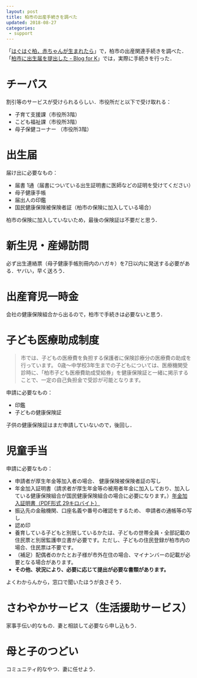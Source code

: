 ```yaml
---
layout: post
title: 柏市の出産手続きを調べた
updated: 2018-08-27
categories:
 - support
---
```


「[はぐはぐ柏，赤ちゃんが生まれたら](http://www.city.kashiwa.lg.jp/living/haguhagu/2100/2101/2102/2106/index.html)」で，柏市の出産関連手続きを調べた．「[柏市に出生届を提出した - Blog for K](https://blog4k.github.io/2018-08-30/submit)」では，実際に手続きを行った．

# チーパス

割引等のサービスが受けられるらしい．市役所だと以下で受け取れる：

- 子育て支援課（市役所3階）
- こども福祉課（市役所3階）
- 母子保健コーナー （市役所3階）

# 出生届

届け出に必要なもの：

- 届書 1通（届書についている出生証明書に医師などの証明を受けてください）
- 母子健康手帳
- 届出人の印鑑
- 国民健康保険被保険者証（柏市の保険に加入している場合）

柏市の保険に加入していないため，最後の保険証は不要だと思う．

# 新生児・産婦訪問

必ず出生連絡票（母子健康手帳別冊内のハガキ）を7日以内に発送する必要がある．ヤバい，早く送ろう．

# 出産育児一時金

会社の健康保険組合から出るので，柏市で手続きは必要ないと思う．

# 子ども医療助成制度

> 市では、子どもの医療費を負担する保護者に保険診療分の医療費の助成を行っています。
0歳～中学校3年生までの子どもについては、医療機関受診時に、「柏市子ども医療費助成受給券」を健康保険証と一緒に掲示することで、一定の自己負担金で受診が可能となります。

申請に必要なもの：

- 印鑑
- 子どもの健康保険証

子供の健康保険証はまだ申請していないので，後回し．

# 児童手当

申請に必要なもの：

- 申請者が厚生年金等加入者の場合、 健康保険被保険者証の写し
- 年金加入証明書（請求者が厚生年金等の被用者年金に加入しており、加入している健康保険組合が国民健康保険組合の場合に必要になります。）[年金加入証明書（PDF形式 29キロバイト）](http://www.city.kashiwa.lg.jp/soshiki/070400/jidouteate_d/fil/nenkinkanyusyoumei.pdf)
- 振込先の金融機関、口座名義や番号の確認をするため、 申請者の通帳等の写し
- 認め印
- 養育している子どもと別居しているかたは、子どもの世帯全員・全部記載の住民票と別居監護申立書が必要です。ただし、子どもの住民登録が柏市内の場合、住民票は不要です。
- （補足）配偶者のかたとお子様が市外在住の場合、マイナンバーの記載が必要となる場合があります。
- **その他、状況により、必要に応じて提出が必要な書類があります。**

よくわからんから，窓口で聞いたほうが良さそう．

# さわやかサービス（生活援助サービス）

家事手伝い的なもの．妻と相談して必要なら申し込もう．

# 母と子のつどい

コミュニティ的なやつ．妻に任せよう．
